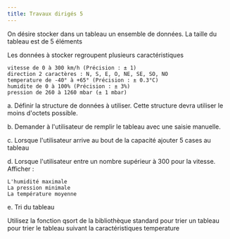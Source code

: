 ```yaml
---
title: Travaux dirigés 5
---
```


On désire stocker dans un tableau un ensemble de données. La taille du tableau est de 5 éléments

Les données à stocker regroupent plusieurs caractéristiques

    vitesse de 0 à 300 km/h (Précision : ± 1)
    direction 2 caractères : N, S, E, O, NE, SE, SO, NO
    temperature de -40° à +65° (Précision : ± 0.3°C)
    humidite de 0 à 100% (Précision : ± 3%)
    pression de 260 à 1260 mbar (± 1 mbar)

a. Définir la structure de données à utiliser. Cette structure devra utiliser le moins d'octets possible.

b. Demander à l'utilisateur de remplir le tableau avec une saisie manuelle.

c. Lorsque l'utilisateur arrive au bout de la capacité ajouter 5 cases au tableau

d. Lorsque l'utilisateur entre un nombre supérieur à 300 pour la vitesse. Afficher :

    L'humidité maximale
    La pression minimale
    La température moyenne

e. Tri du tableau

Utilisez la fonction qsort de la bibliothèque standard pour trier un tableau pour trier le tableau suivant la caractéristiques temperature
